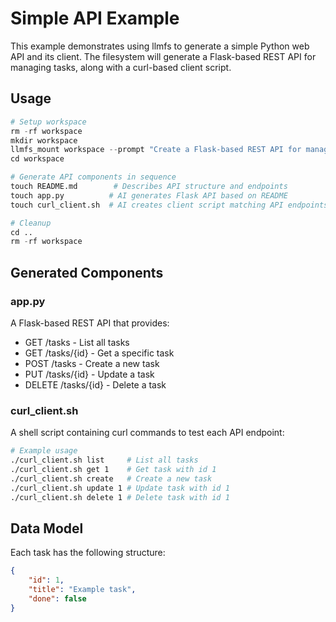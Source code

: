# Simple API Example

This example demonstrates using llmfs to generate a simple Python web API and its client. The filesystem will generate a Flask-based REST API for managing tasks, along with a curl-based client script.

## Usage

```python
# Setup workspace
rm -rf workspace
mkdir workspace
llmfs_mount workspace --prompt "Create a Flask-based REST API for managing tasks"
cd workspace

# Generate API components in sequence
touch README.md        # Describes API structure and endpoints
touch app.py          # AI generates Flask API based on README
touch curl_client.sh  # AI creates client script matching API endpoints

# Cleanup
cd ..
rm -rf workspace
```

## Generated Components

### app.py
A Flask-based REST API that provides:
- GET /tasks - List all tasks
- GET /tasks/{id} - Get a specific task
- POST /tasks - Create a new task
- PUT /tasks/{id} - Update a task
- DELETE /tasks/{id} - Delete a task

### curl_client.sh
A shell script containing curl commands to test each API endpoint:
```bash
# Example usage
./curl_client.sh list     # List all tasks
./curl_client.sh get 1    # Get task with id 1
./curl_client.sh create   # Create a new task
./curl_client.sh update 1 # Update task with id 1
./curl_client.sh delete 1 # Delete task with id 1
```

## Data Model

Each task has the following structure:
```json
{
    "id": 1,
    "title": "Example task",
    "done": false
}
